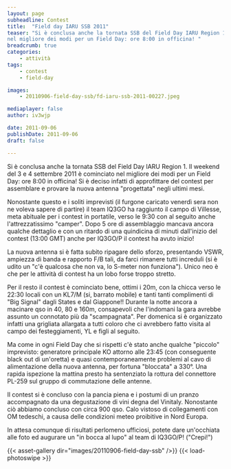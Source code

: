 ```yaml
---
layout: page
subheadline: Contest
title:  "Field day IARU SSB 2011"
teaser: "Si è conclusa anche la tornata SSB del Field Day IARU Region 1. Il weekend del 3 e 4 settembre 2011 è cominciato 
nel migliore dei modi per un Field Day: ore 8:00 in officina! "
breadcrumb: true
categories:
    - attività
tags:
    - contest
    - field-day

images:
    - 20110906-field-day-ssb/fd-iaru-ssb-2011-00227.jpeg

mediaplayer: false
author: iv3wjp

date: 2011-09-06
publishDate: 2011-09-06
draft: false

---
```


Si è conclusa anche la tornata SSB del Field Day IARU Region 1. Il weekend del 3 e 4 settembre 2011 è cominciato nel 
migliore dei modi per un Field Day: ore 8:00 in officina! Si è deciso infatti di approfittare del contest per assemblare 
e provare la nuova antenna "progettata" negli ultimi mesi.

Nonostante questo e i soliti imprevisti (il furgone caricato venerdì sera non ne voleva sapere di partire) il team IQ3GO 
ha raggiunto il campo di Villesse, meta abituale per i contest in portatile, verso le 9:30 con al seguito anche 
l'attrezzatissimo "camper". Dopo 5 ore di assemblaggio mancava ancora qualche dettaglio e con un ritardo di una quindicina 
di minuti dall'inizio del contest (13:00 GMT) anche per IQ3GO/P il contest ha avuto inizio!

La nuova antenna si è fatta subito ripagare dello sforzo, presentando VSWR, ampiezza di banda e rapporto F/B tali, 
da farci rimanere tutti increduli (si è udito un "c'è qualcosa che non va, lo S-meter non funziona"). Unico neo è 
che per le attività di contest ha un lobo forse troppo stretto. 

Per il resto il contest è cominciato bene, ottimi i 20m, con la chicca verso le 22:30 locali con un KL7/M 
(si, barrato mobile) e tanti tanti complimenti di "Big Signal" dagli States e dal Giappone!! Durante la notte ancora 
a macinare qso in 40, 80 e 160m, consapevoli che l'indomani la gara avrebbe assunto un connotato più da "scampagnata". 
Per domenica si è organizzato infatti una grigliata allargata a tutti coloro che ci avrebbero fatto visita al campo dei 
festeggiamenti, YL e figli al seguito.

Ma come in ogni Field Day che si rispetti c'è stato anche qualche "piccolo" imprevisto: generatore principale KO attorno 
alle 23:45 (con conseguente black out di un'oretta) e quasi contemporaneamente problemi al cavo di alimentazione della 
nuova antenna, per fortuna "bloccata" a 330°. Una rapida ispezione la mattina presto ha sentenziato la rottura del 
connettore PL-259 sul gruppo di commutazione delle antenne. 

Il contest si è concluso con la pancia piena e i postumi di un pranzo accompagnato da una degustazione di vini degna 
del Vinitaly. Nonostante ciò abbiamo concluso con circa 900 qso. Calo vistoso di collegamenti con OM tedeschi, a causa 
delle condizioni meteo proibitive in Nord Europa.

In attesa comunque di risultati perlomeno ufficiosi, potete dare un'occhiata alle foto ed augurare un "in bocca al lupo" 
al team di IQ3GO/P! ("Crepi!")

{{< asset-gallery dir="images/20110906-field-day-ssb" />}}
{{< load-photoswipe >}}

